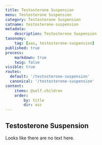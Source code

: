 ```yaml
---
title: Testosterone Suspension
menu: Testosterone Suspension
category: Testosterone Suspension
catname: testosterone-suspension
metadata:
    description: Testosterone Suspension
taxonomy:
    tag: [aas, testosterone-suspension]
published: true
process:
    markdown: true
    twig: false
visible: true
routes:
  default: '/testosterone-suspension'
  canonical: '/testosterone-suspension'
content:
    items: @self.children
    order:
        by: title
        dir: asc
---
```

## Testosterone Suspension
Looks like there are no text here.
